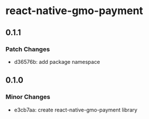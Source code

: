 # react-native-gmo-payment

## 0.1.1

### Patch Changes

- d36576b: add package namespace

## 0.1.0

### Minor Changes

- e3cb7aa: create react-native-gmo-payment library
